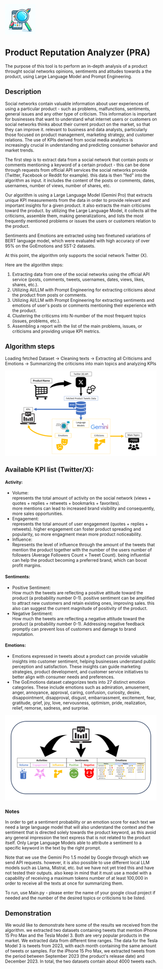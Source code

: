 
<img src="example_images/icon.webp" width="100" alt="alt text">

# Product Reputation Analyzer (PRA)
The purpose of this tool is to perform an in-depth analysis of a product throught social networks opinions, sentiments and atitudes towards a the product, using Large Language Model and Prompt Engineering.

## Description
Social networks contain valuable information about user experiences of using a particular product - such as problems, malfunctions, sentiments, general issues and any other type of criticism. This information is important for businesses that want to understand what internet users or customers on social networks thinks about their current product on the market, so that they can improve it. relevant to business and data analysts, particularly those focused on product management, marketing strategy, and customer relations. The use of KPIs derived from social media analytics is increasingly crucial in understanding and predicting consumer behavior and market trends.

The first step is to extract data from a social network that contain posts or comments mentioning a keyword of a certain product - this can be done through requests from official API services the social networks provide (Twitter, Facebook or Reddit for example). this data is then "fed" into the algorithm as input. it includes the content of the posts or comments, dates, usernames, number of views, number of shares, etc.

Our algorithm is using a Large Language Model (Gemini Pro) that extracts unique KPI measurements from the data in order to provide relevant and important insights for a given product. it also extracts the main criticisms toward the product. by utilizing the Large Language Model, it collects all the criticisms, assemble them, making generalizations, and lists the most frequently mentioned problems or issues the users or customers relation to the product.   

Sentiments and Emotions are extracted using two finetuned variations of BERT language model, which were evaluated with high accuracy of over 95% on the GoEmotions and SST-2 datasets.

At this point, the algorithm only supports the social network Twitter (X).

Here are the algorithm steps:    
1. Extracting data from one of the social networks using the official API service (posts, comments, tweets, usernames, dates, views, likes, shares, etc.).
2. Utilizing AI/LLM with Prompt Engineering for extracting criticisms about the product from posts or comments.
3. Utilizing AI/LLM with Prompt Engineering for extracting sentiments and emotions of user's posts or comments mentioning their experience with the product.
4. Clustering the criticsms into N-number of the most frequent topics (issues, problems, etc.).
5. Assembling a report with the list of the main problems, issues, or criticisms and providing unique KPI metrics.

## Algorithm steps
Loading fetched Dataset -> Cleaning texts -> Extracting all Criticisms and Emotions -> Summarizing the criticisms into main topics and analyzing KPIs

<img src="example_images/Product Analysis.png" width="500" alt="alt text">

## Available KPI list (Twitter/X):
#### Activity:
- Volume:   
  represents the total amount of activity on the social network (views + quotes + replies + retweets + bookmarks + favorites).   
  more mentions can lead to increased brand visibility and consequently, more sales opportunities.      
- Engagement:   
  represents the total amount of user engagement (quotes + replies + retweets).
  higher engagement can foster product spreading and popularity, so more engagment mean more product noticeability.     
- Influence:   
  Represents the level of influence through the amount of the tweets that mention the product together with the number of the users number of followers (Average Followers Count × Tweet Count).
   being influential can help the product becoming a preferred brand, which can boost profit margins. 
#### Sentiments:
- Positive Sentiment:   
  How much the tweets are reflecting a positive attitude toward the product (a probability number 0-1).
  positive sentiment can be amplified to attract new customers and retain existing ones, improving sales. this also can suggest the current magnitude of positivity of the product.   
- Negative Sentiment:   
  How much the tweets are reflecting a negative attitude toward the product (a probability number 0-1).
  Addressing negative feedback promptly can prevent loss of customers and damage to brand reputation.    
#### Emotions:
- Emotions expressed in tweets about a product can provide valuable insights into customer sentiment, helping businesses understand public perception and satisfaction. These insights can guide marketing strategies, product development, and customer service initiatives to better align with consumer needs and preferences.   
- The GoEmotions dataset categorizes texts into 27 distinct emotion categories. These include emotions such as admiration, amusement, anger, annoyance, approval, caring, confusion, curiosity, desire, disappointment, disapproval, disgust, embarrassment, excitement, fear, gratitude, grief, joy, love, nervousness, optimism, pride, realization, relief, remorse, sadness, and surprise. 

<img src="example_images/Product Analysis 2.png" width="500" alt="alt text">

### Notes
In order to get a sentiment probability or an emotion score for each text we need a large language model that will also understand the context and the sentiment that is directed solely towards the product keyword, as this avoid any general impression the text express that is not related to the product itself. Only Large Language Models able to attribute a sentiment to a specific keyword in the text by the right prompt.   
   
Note that we use the Gemini Pro 1.5 model by Google through which we send API requests. however, it is also possible to use different local LLM models such as Llama, Mistral, etc. but we have not yet tried this and have not tested their outputs. also keep in mind that it must use a model with a capability of receiving a maximum tokens number of at least 100,000 in order to receive all the texts at once for summarizing them.  
   
To run, use Main.py - please enter the name of your google cloud project if needed and the number of the desired topics or criticisms to be listed.    

## Demonstration
We would like to demonstrate here some of the results we received from the algorithm. we extracted two datasets containing tweets that mention iPhone 15 Pro Max and the Tesla Model 3. Both are very popular products in the market. We extracted data from different time ranges. The data for the Tesla Model 3 is tweets from 2023, with each month containing the same amount of tweets or samples. For the iPhone 15 Pro Max, we extracted tweets from the period between September 2023 (the product's release date) and December 2023. In total, the two datasets contain about 4000 tweets each.   


